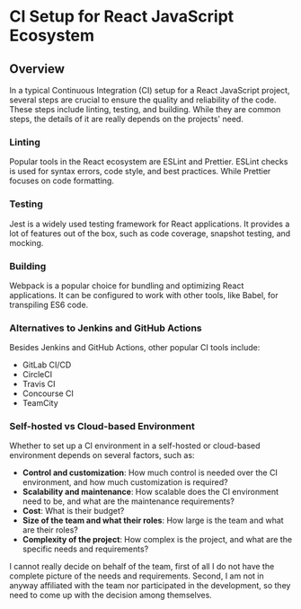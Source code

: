 # CI Setup for React JavaScript Ecosystem

## Overview

In a typical Continuous Integration (CI) setup for a React JavaScript project, several steps are crucial to ensure the quality and reliability of the code. These steps include linting, testing, and building. While they are common steps, the details of it are really depends on the projects' need.

### Linting

Popular tools in the React ecosystem are ESLint and Prettier. ESLint checks is used for syntax errors, code style, and best practices. While Prettier focuses on code formatting.

### Testing

Jest is a widely used testing framework for React applications. It provides a lot of features out of the box, such as code coverage, snapshot testing, and mocking.

### Building

Webpack is a popular choice for bundling and optimizing React applications. It can be configured to work with other tools, like Babel, for transpiling ES6 code.

### Alternatives to Jenkins and GitHub Actions

Besides Jenkins and GitHub Actions, other popular CI tools include:

* GitLab CI/CD
* CircleCI
* Travis CI
* Concourse CI
* TeamCity

### Self-hosted vs Cloud-based Environment

Whether to set up a CI environment in a self-hosted or cloud-based environment depends on several factors, such as:

* **Control and customization**: How much control is needed over the CI environment, and how much customization is required?
* **Scalability and maintenance**: How scalable does the CI environment need to be, and what are the maintenance requirements?
* **Cost**: What is their budget?
* **Size of the team and what their roles**: How large is the team and what are their roles?
* **Complexity of the project**: How complex is the project, and what are the specific needs and requirements?

I cannot really decide on behalf of the team, first of all I do not have the complete picture of the needs and requirements. Second, I am not in anyway affiliated with the team nor participated in the development, so they need to come up with the decision among themselves.
